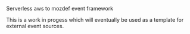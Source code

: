 Serverless aws to mozdef event framework

This is a work in progess which will eventually be used as a template for external event sources.